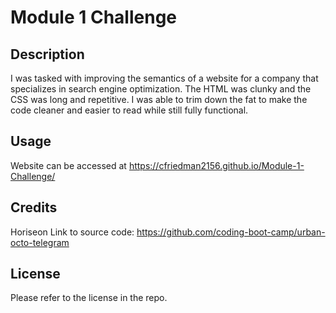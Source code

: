 # Module 1 Challenge

## Description

I was tasked with improving the semantics of a website for a company that specializes in search engine
optimization. The HTML was clunky and the CSS was long and repetitive. I was able to trim down the fat to make the code cleaner and easier to read while still fully functional.

## Usage

Website can be accessed at https://cfriedman2156.github.io/Module-1-Challenge/

## Credits

Horiseon 
Link to source code: https://github.com/coding-boot-camp/urban-octo-telegram

## License

Please refer to the license in the repo.

